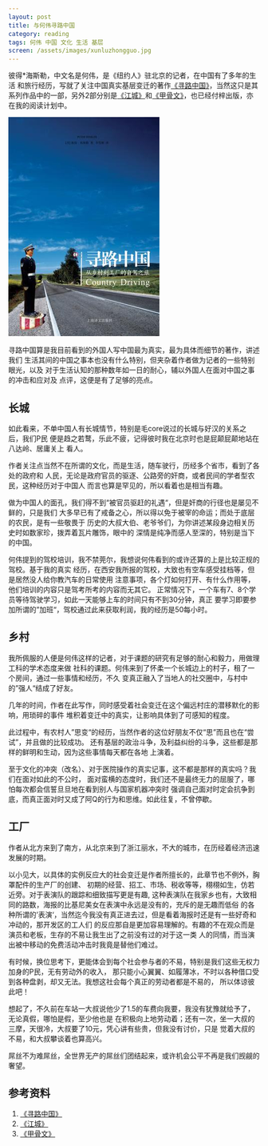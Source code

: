 ```yaml
---
layout: post
title: 与何伟寻路中国
category: reading
tags: 何伟 中国 文化 生活 基层
screen: /assets/images/xunluzhongguo.jpg
---
```


彼得*海斯勒，中文名是何伟，是《纽约人》驻北京的记者，在中国有了多年的生活
和旅行经历，写就了关注中国真实基层变迁的著作[《寻路中国》][《寻路中国》]，当然这只是其
系列作品中的一部，另外2部分别是[《江城》][《江城》]和[《甲骨文》][《甲骨文》]，也已经付梓出版，亦
在我的阅读计划中。

![xunluzhongguo](/assets/images/xunluzhongguo.jpg)

寻路中国算是我目前看到的外国人写中国最为真实，最为具体而细节的著作，讲述我们
生活其间的中国之事本也没有什么特别，但夹杂着作者做为记者的一些特别眼光，以及
对于生活认知的那种数年如一日的耐心，辅以外国人在面对中国之事的冲击和应对及
点评，这便是有了足够的亮点。

## 长城

如此看来，不单中国人有长城情节，特别是毛core说过的长城与好汉的关系之后，我们P民
便是趋之若鹜，乐此不疲，记得彼时我在北京时也是屁颠屁颠地站在八达岭、居庸关上
看人。

作者关注点当然不在所谓的文化，而是生活，随车驶行，历经多个省市，看到了各处的政府和
人民，无论是政府官员的驱逐、公路旁的奸商，或者民间的学者型农民，这种经历对于中国人
而言也算是罕见的，所以看着也是相当有趣。

做为中国人的面孔，我们得不到“被官员驱赶的礼遇“，但是奸商的行径也是屡见不鲜的，只是我们
大多早已有了戒备之心，所以得以免于被宰的命运；而处于底层的农民，是有一些敬畏于
历史的大叔大伯、老爷爷们，为你讲述某段身边相关历史时如数家珍，拨弄着瓦片雕饰，眼中的
深情是纯净而感人至深的，特别是当下的中国。

何伟提到的驾校培训，我不禁莞尔，我想说何伟看到的或许还算的上是比较正规的驾校。基于我的真实
经历，在西安我所报的驾校，大致也有空车感受挂档等，但是居然没人给你教汽车的日常使用
注意事项，各个灯如何打开、有什么作用等，他们培训的内容只是驾考所考的内容而无其它。
正常情况下，一个车有7、8个学员等待驾驶学习，如此一天能够上车的时间只有不到30分钟，真正
要学习即要参加所谓的”加班“，驾校通过此来获取利润，我的经历是50每小时。

## 乡村

我所佩服的人便是何伟这样的记者，对于课题的研究有足够的耐心和毅力，用做理工科的学术态度来做
社科的课题。何伟来到了怀柔一个长城边上的村子，租了一个房间，通过一些事情和经历，不久
变真正融入了当地人的社交圈中，与村中的”强人“结成了好友。

几年的时间，作者在此写作，同时感受着社会变迁在这个偏远村庄的潜移默化的影响，用琐碎的事件
堆积着变迁中的真实，让影响具体到了可感知的程度。

此过程中，有农村人”思变“的经历，当然作者的这位好朋友不仅“思”而且也在“尝试”，并且做的比较成功。
还有基层的政治斗争，及利益纠纷的斗争，这些都是那样的鲜明和生动，因为这些事情每天都在各地
上演着。

至于文化的冲突（改名）、对于医院操作的真实记事，这不都是那样的真实吗？我们在面对如此的不公时，
面对蛮横的态度时，我们还不是最终无力的屈服了，哪怕每次都会信誓旦旦地在看到别人与国家机器冲突时
强调自己面对时定会抗争到底，而真正面对时又成了阿Q的行为和思维。如此往复，不曾停歇。

## 工厂


作者从北方来到了南方，从北京来到了浙江丽水，不大的城市，在历经着经济迅速发展的时期。

以小见大，以具体的实例反应大的社会变迁是作者所擅长的，此章节也不例外，胸罩配件的生产厂的创建、
初期的经营、招工、市场、税收等等，栩栩如生，仿若近旁。对于表演队的跟踪和细致描写更是有趣,
这种表演队在我家乡也有，大致相同的路数，海报的比基尼美女在表演中永远是没有的，充斥的是无趣而低俗
的各种所谓的’表演‘，当然迄今我没有真正进去过，但是看着海报时还是有一些好奇和冲动的，那开发区的工人们
的反应那自是更加容易理解的。有趣的不在观众而是演员和老板，生存的不易让我生出了之前没有过的对于这一类
人的同情，而当演出被中移动的免费活动冲击时我竟是替他们难过。

有时候，换位思考下，更能体会到每个社会参与者的不易，特别是我们这些无权力加身的P民，无有劳动外的收入，
那只能小心翼翼、如履薄冰，不时以各种借口受到各种盘剥，却又无法。我想这社会每个真正的劳动者都是不易的，
所以体谅彼此吧！

想起了，不久前在车站一大叔说他少了1.5的车费向我要，我没有犹豫就给予了，无论真假，哪怕是假，至少他也是
在积极向上地劳动着；还有一次，坐一大叔的三摩，天很冷，大叔要了10元，凭心讲有些贵，但我没有讨价，只是
觉着大叔的不易，和大叔攀谈着也算高兴。

屌丝不为难屌丝，全世界无产的屌丝们团结起来，或许机会公平不再是我们觊觎的奢望。




## 参考资料
1. [《寻路中国》][《寻路中国》]
2. [《江城》][《江城》]
3. [《甲骨文》][《甲骨文》]


[《寻路中国》]:http://book.douban.com/subject/5414391/
[《江城》]:http://book.douban.com/subject/7060185/
[《甲骨文》]: http://book.douban.com/subject/2076886/

